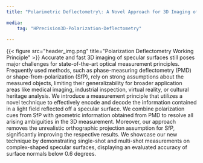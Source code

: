 ```yaml
---
title: "Polarimetric Deflectometry\: A Novel Approach for 3D Imaging of Specular Surfaces"

media:
    tag: "HPrecision3D-Polarization-Deflectometry"
    
---
```

{{< figure src="header_img.png" title="Polarization Deflectometry Working Principle" >}}
Accurate and fast 3D imaging of specular surfaces still poses major challenges for state-of-the-art optical measurement principles. Frequently used methods, such as phase-measuring deflectometry (PMD) or shape-from-polarization (SfP), rely on strong assumptions about the measured objects, limiting their generalizability for broader application areas like medical imaging, industrial inspection, virtual reality, or cultural heritage analysis.
We introduce a measurement principle that utilizes a novel technique to effectively encode and decode the information contained in a light field reflected off a specular surface. We combine polarization cues from SfP with geometric information obtained from PMD to resolve all arising ambiguities in the 3D measurement. Moreover, our approach removes the unrealistic orthographic projection assumption for SfP, significantly improving the respective results. We showcase our new technique by demonstrating single-shot and multi-shot measurements on complex-shaped specular surfaces, displaying an evaluated accuracy of surface normals below 0.6 degrees.